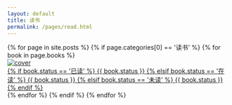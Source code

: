 ```yaml
---
layout: default
title: 读书
permalink: /pages/read.html
---
```



<div class="bookpiclist">
	{% for page in site.posts %}
			{% if page.categories[0] == '读书' %}
				{% for book in page.books %}
				<div class="bookpic">
					<div class="bookpic-wrapper">	
						<a href="{{page.url}}#{{ book.title }}"><img src="{{ book.cover }}" alt="cover" class="img-thumbnail">
							<div class="booklabel">
                                						<div class="label-text center">
                                   						    {% if book.status == '已读' %}
									<span class="label label-success">{{ book.status }}</span>
								    {% elsif book.status == '在读' %}
									<span class="label label-info">{{ book.status }}</span>
								    {% elsif book.status == '未读' %}
									<span class="label label-default">{{ book.status }}</span>
								    {% endif %}
					                                      </div>
					                                <div class="label-bg"></div>
					                         </div>						
						</a>
					</div>
				</div>
				{% endfor %}
			{% endif %}
	{% endfor %}
</div>
